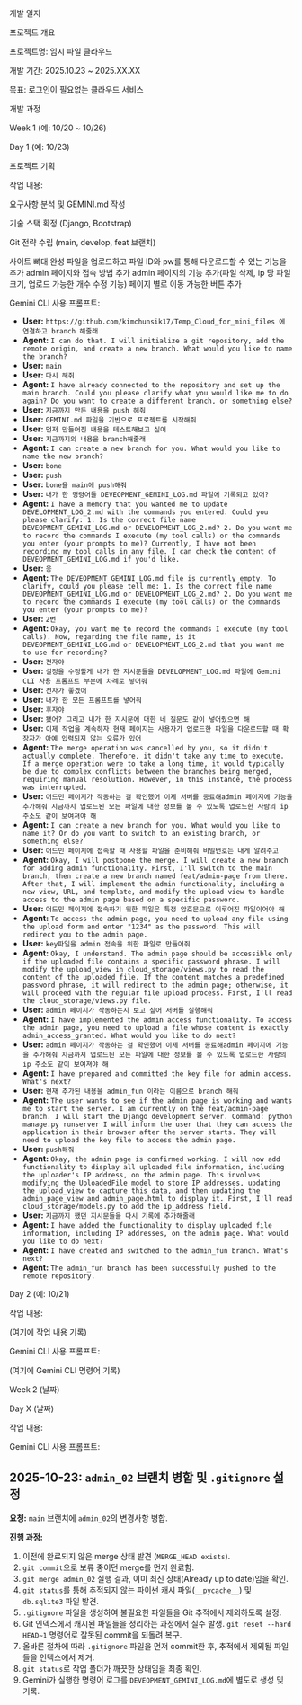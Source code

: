 개발 일지

프로젝트 개요

프로젝트명: 임시 파일 클라우드

개발 기간:  2025.10.23 ~ 2025.XX.XX

목표: 로그인이 필요없는 클라우드 서비스

개발 과정

Week 1 (예: 10/20 ~ 10/26)

Day 1 (예: 10/23)

프로젝트 기획

작업 내용:

요구사항 분석 및 GEMINI.md 작성

기술 스택 확정 (Django, Bootstrap)

Git 전략 수립 (main, develop, feat 브랜치)

사이트 뼈대 완성
파일을 업로드하고 파일 ID와 pw를 통해 다운로드할 수 있는 기능을 추가
admin 페이지와 접속 방법 추가
admin 페이지의 기능 추가(파일 삭제, ip 당 파일 크기, 업로드 가능한 개수 수정 기능)
페이지 별로 이동 가능한 버튼 추가

Gemini CLI 사용 프롬프트:

- **User:** `https://github.com/kimchunsik17/Temp_Cloud_for_mini_files 에 연결하고 branch 해줄래`
- **Agent:** `I can do that. I will initialize a git repository, add the remote origin, and create a new branch. What would you like to name the branch?`
- **User:** `main`
- **User:** `다시 해줘`
- **Agent:** `I have already connected to the repository and set up the main branch. Could you please clarify what you would like me to do again? Do you want to create a different branch, or something else?`
- **User:** `지금까지 만든 내용을 push 해줘`
- **User:** `GEMINI.md 파일을 기반으로 프로젝트를 시작해줘`
- **User:** `먼저 만들어진 내용을 테스트해보고 싶어`
- **User:** `지금까지의 내용을 branch해줄래`
- **Agent:** `I can create a new branch for you. What would you like to name the new branch?`
- **User:** `bone`
- **User:** `push`
- **User:** `bone을 main에 push해줘`
- **User:** `내가 한 명령어들 DEVEOPMENT_GEMINI_LOG.md 파일에 기록되고 있어?`
- **Agent:** `I have a memory that you wanted me to update DEVELOPMENT_LOG_2.md with the commands you entered. Could you please clarify: 1. Is the correct file name DEVEOPMENT_GEMINI_LOG.md or DEVELOPMENT_LOG_2.md? 2. Do you want me to record the commands I execute (my tool calls) or the commands you enter (your prompts to me)? Currently, I have not been recording my tool calls in any file. I can check the content of DEVEOPMENT_GEMINI_LOG.md if you'd like.`
- **User:** `응`
- **Agent:** `The DEVEOPMENT_GEMINI_LOG.md file is currently empty. To clarify, could you please tell me: 1. Is the correct file name DEVEOPMENT_GEMINI_LOG.md or DEVELOPMENT_LOG_2.md? 2. Do you want me to record the commands I execute (my tool calls) or the commands you enter (your prompts to me)?`
- **User:** `2번`
- **Agent:** `Okay, you want me to record the commands I execute (my tool calls). Now, regarding the file name, is it DEVEOPMENT_GEMINI_LOG.md or DEVELOPMENT_LOG_2.md that you want me to use for recording?`
- **User:** `전자야`
- **User:** `설정을 수정할게 내가 한 지시문들을 DEVELOPMENT_LOG.md 파일에 Gemini CLI 사용 프롬프트 부분에 차례로 넣어줘`
- **User:** `전자가 좋겠어`
- **User:** `내가 한 모든 프롬프트를 넣어줘`
- **User:** `후자야`
- **User:** `됐어? 그리고 내가 한 지시문에 대한 네 질문도 같이 넣어줬으면 해`
- **User:** `이제 작업을 계속하자 현재 페이지는 사용자가 업로드한 파일을 다운로드할 때 확장자가 아예 입력되지 않는 오류가 있어`
- **Agent:** `The merge operation was cancelled by you, so it didn't actually complete. Therefore, it didn't take any time to execute. If a merge operation were to take a long time, it would typically be due to complex conflicts between the branches being merged, requiring manual resolution. However, in this instance, the process was interrupted.`
- **User:** `어드민 페이지가 작동하는 걸 확인했어 이제 서버를 종료해admin 페이지에 기능을 추가해줘 지금까지 업로드된 모든 파일에 대한 정보를 볼 수 있도록 업로드한 사람의 ip 주소도 같이 보여져야 해`
- **Agent:** `I can create a new branch for you. What would you like to name it? Or do you want to switch to an existing branch, or something else?`
- **User:** `어드민 페이지에 접속할 때 사용할 파일을 준비해줘 비밀번호는 내게 알려주고`
- **Agent:** `Okay, I will postpone the merge. I will create a new branch for adding admin functionality. First, I'll switch to the main branch, then create a new branch named feat/admin-page from there. After that, I will implement the admin functionality, including a new view, URL, and template, and modify the upload view to handle access to the admin page based on a specific password.`
- **User:** `어드민 페이지에 접속하기 위한 파일은 특정 암호문으로 이루어진 파일이어야 해`
- **Agent:** `To access the admin page, you need to upload any file using the upload form and enter "1234" as the password. This will redirect you to the admin page.`
- **User:** `key파일을 admin 접속을 위한 파일로 만들어줘`
- **Agent:** `Okay, I understand. The admin page should be accessible only if the uploaded file contains a specific password phrase. I will modify the upload_view in cloud_storage/views.py to read the content of the uploaded file. If the content matches a predefined password phrase, it will redirect to the admin page; otherwise, it will proceed with the regular file upload process. First, I'll read the cloud_storage/views.py file.`
- **User:** `admin 페이지가 작동하는지 보고 싶어 서버를 실행해줘`
- **Agent:** `I have implemented the admin access functionality. To access the admin page, you need to upload a file whose content is exactly admin_access_granted. What would you like to do next?`
- **User:** `admin 페이지가 작동하는 걸 확인했어 이제 서버를 종료해admin 페이지에 기능을 추가해줘 지금까지 업로드된 모든 파일에 대한 정보를 볼 수 있도록 업로드한 사람의 ip 주소도 같이 보여져야 해`
- **Agent:** `I have prepared and committed the key file for admin access. What's next?`
- **User:** `현재 추가된 내용을 admin_fun 이라는 이름으로 branch 해줘`
- **Agent:** `The user wants to see if the admin page is working and wants me to start the server. I am currently on the feat/admin-page branch. I will start the Django development server. Command: python manage.py runserver I will inform the user that they can access the application in their browser after the server starts. They will need to upload the key file to access the admin page.`
- **User:** `push해줘`
- **Agent:** `Okay, the admin page is confirmed working. I will now add functionality to display all uploaded file information, including the uploader's IP address, on the admin page. This involves modifying the UploadedFile model to store IP addresses, updating the upload_view to capture this data, and then updating the admin_page_view and admin_page.html to display it. First, I'll read cloud_storage/models.py to add the ip_address field.`
- **User:** `지금까지 했던 지시문들을 다시 기록에 추가해줄래`
- **Agent:** `I have added the functionality to display uploaded file information, including IP addresses, on the admin page. What would you like to do next?`
- **Agent:** `I have created and switched to the admin_fun branch. What's next?`
- **Agent:** `The admin_fun branch has been successfully pushed to the remote repository.`

Day 2 (예: 10/21)

작업 내용:

(여기에 작업 내용 기록)

Gemini CLI 사용 프롬프트:

(여기에 Gemini CLI 명령어 기록)

Week 2 (날짜)

Day X (날짜)

작업 내용:

Gemini CLI 사용 프롬프트:

## 2025-10-23: `admin_02` 브랜치 병합 및 `.gitignore` 설정

**요청:** `main` 브랜치에 `admin_02`의 변경사항 병합.

**진행 과정:**
1.  이전에 완료되지 않은 merge 상태 발견 (`MERGE_HEAD exists`).
2.  `git commit`으로 보류 중이던 merge를 먼저 완료함.
3.  `git merge admin_02` 실행 결과, 이미 최신 상태(Already up to date)임을 확인.
4.  `git status`를 통해 추적되지 않는 파이썬 캐시 파일(`__pycache__`) 및 `db.sqlite3` 파일 발견.
5.  `.gitignore` 파일을 생성하여 불필요한 파일들을 Git 추적에서 제외하도록 설정.
6.  Git 인덱스에서 캐시된 파일들을 정리하는 과정에서 실수 발생. `git reset --hard HEAD~1` 명령어로 잘못된 commit을 되돌려 복구.
7.  올바른 절차에 따라 `.gitignore` 파일을 먼저 commit한 후, 추적에서 제외될 파일들을 인덱스에서 제거.
8.  `git status`로 작업 폴더가 깨끗한 상태임을 최종 확인.
9.  Gemini가 실행한 명령어 로그를 `DEVEOPMENT_GEMINI_LOG.md`에 별도로 생성 및 기록.